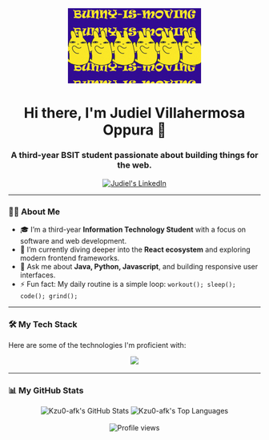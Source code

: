<div align="center">
  <img src="https://github.com/Kzu0-afk/Kzu0-afk/blob/main/mashlegif.gif?raw=true" alt="Profile Banner" height="150">
  
  <h1>Hi there, I'm Judiel Villahermosa Oppura 👋</h1>
  <h3>A third-year BSIT student passionate about building things for the web.</h3>
  
  <p>
    <a href="https://linkedin.com/in/YOUR_LINKEDIN_USERNAME" target="blank">
      <img align="center" src="https://img.shields.io/badge/linkedin-%230077B5.svg?style=for-the-badge&logo=linkedin&logoColor=white" alt="Judiel's LinkedIn" />
    </a>
  </p>
</div>

---

### 👨‍💻 About Me

- 🎓 I’m a third-year **Information Technology Student** with a focus on software and web development.
- 🌱 I’m currently diving deeper into the **React ecosystem** and exploring modern frontend frameworks.
- 💬 Ask me about **Java, Python, Javascript**, and building responsive user interfaces.
- ⚡ Fun fact: My daily routine is a simple loop: `workout(); sleep(); code(); grind();`

---

### 🛠️ My Tech Stack

Here are some of the technologies I'm proficient with:

<p align="center">
  <a href="https://skillicons.dev">
    <img src="https://skillicons.dev/icons?i=html,css,javascript,react,tailwind,c,java,python&perline=4&theme=dark" />
  </a>
</p>

---

### 📊 My GitHub Stats

<div align="center">
  <img src="https://github-readme-stats.vercel.app/api?username=Kzu0-afk&show_icons=true&theme=github_dark&hide_border=true&count_private=true" alt="Kzu0-afk's GitHub Stats" />
  <img src="https://github-readme-stats.vercel.app/api/top-langs/?username=Kzu0-afk&layout=compact&theme=github_dark&hide_border=true&count_private=true" alt="Kzu0-afk's Top Languages" />
</div>
<div align="center">
<br>
<img src="https://komarev.com/ghpvc/?username=kzu0-afk&label=Profile%20Views&color=0e75b6&style=flat-square" alt="Profile views" />
</div>
